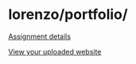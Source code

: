 # lorenzo/portfolio/

[Assignment details](/homework/portfolio)

[View your uploaded website](http://cfc2017.mpaulweeks.com/students/lorenzo/portfolio/)
